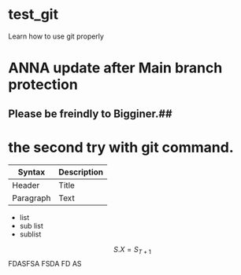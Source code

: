 # test_git
Learn how to use git properly
# ANNA update after Main branch protection

## Please be freindly to Bigginer.##


# the second try with git command.

| Syntax | Description |
| ----------- | ----------- |
| Header | Title |
| Paragraph | Text |

* list
 * sub list
  * sublist



$$ S.X = S_{T+1}$$
FDASFSA
FSDA
FD
AS

